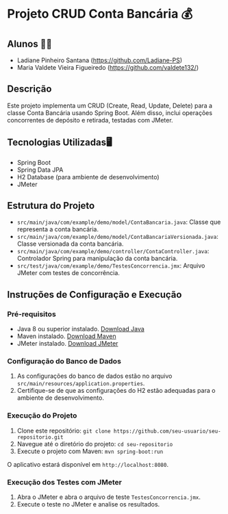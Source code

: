 # Projeto CRUD Conta Bancária 💰

## Alunos 👩‍🎓
- Ladiane Pinheiro Santana (https://github.com/Ladiane-PS)
- Maria Valdete Vieira Figueiredo (https://github.com/valdete132/)

## Descrição
Este projeto implementa um CRUD (Create, Read, Update, Delete) para a classe Conta Bancária usando Spring Boot. Além disso, inclui operações concorrentes de depósito e retirada, testadas com JMeter.

## Tecnologias Utilizadas🖥️
- Spring Boot
- Spring Data JPA
- H2 Database (para ambiente de desenvolvimento)
- JMeter

## Estrutura do Projeto
- `src/main/java/com/example/demo/model/ContaBancaria.java`: Classe que representa a conta bancária.
- `src/main/java/com/example/demo/model/ContaBancariaVersionada.java`: Classe versionada da conta bancária.
- `src/main/java/com/example/demo/controller/ContaController.java`: Controlador Spring para manipulação da conta bancária.
- `src/test/java/com/example/demo/TestesConcorrencia.jmx`: Arquivo JMeter com testes de concorrência.

## Instruções de Configuração e Execução
### Pré-requisitos
- Java 8 ou superior instalado. [Download Java](https://www.oracle.com/java/technologies/javase-downloads.html)
- Maven instalado. [Download Maven](https://maven.apache.org/download.cgi)
- JMeter instalado. [Download JMeter](https://jmeter.apache.org/download_jmeter.cgi)

### Configuração do Banco de Dados
1. As configurações do banco de dados estão no arquivo `src/main/resources/application.properties`.
2. Certifique-se de que as configurações do H2 estão adequadas para o ambiente de desenvolvimento.

### Execução do Projeto
1. Clone este repositório: `git clone https://github.com/seu-usuario/seu-repositorio.git`
2. Navegue até o diretório do projeto: `cd seu-repositorio`
3. Execute o projeto com Maven: `mvn spring-boot:run`

O aplicativo estará disponível em `http://localhost:8080`.

### Execução dos Testes com JMeter
1. Abra o JMeter e abra o arquivo de teste `TestesConcorrencia.jmx`.
2. Execute o teste no JMeter e analise os resultados.
